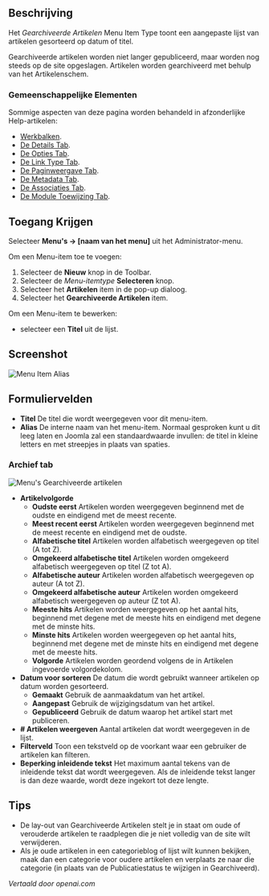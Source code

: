 <!-- Filename: Help4.x:Menu_Item:_Article_Archived  / Display title: Gearchiveerde Artikelen -->

## Beschrijving

Het *Gearchiveerde Artikelen* Menu Item Type toont een aangepaste lijst van artikelen
gesorteerd op datum of titel.

Gearchiveerde artikelen worden niet langer gepubliceerd, maar worden nog steeds op de
site opgeslagen. Artikelen worden gearchiveerd met behulp van het Artikelenschem.

### Gemeenschappelijke Elementen

Sommige aspecten van deze pagina worden behandeld in afzonderlijke Help-artikelen:

* [Werkbalken](jdocmanual?article=help/common-elements/toolbars).
* [De Details Tab](jdocmanual?article=help/menu-items-common/menu-item-details).
* [De Opties Tab](jdocmanual?article=help/menu-items-common/menu-item-article-options).
* [De Link Type Tab](jdocmanual?article=help/menu-items-common/menu-item-link-type).
* [De Paginweergave Tab](jdocmanual?article=help/menu-items-common/menu-item-page-display).
* [De Metadata Tab](jdocmanual?article=help/menu-items-common/menu-item-metadata).
* [De Associaties Tab](jdocmanual?article=help/common-elements/edit-associations).
* [De Module Toewijzing Tab](jdocmanual?article=help/menu-items-common/menu-item-module-assignment).

## Toegang Krijgen

Selecteer **Menu's → \[naam van het menu\]** uit het Administrator-menu.

Om een Menu-item toe te voegen:

1.  Selecteer de **Nieuw** knop in de Toolbar.
2.  Selecteer de *Menu-itemtype* **Selecteren** knop.
3.  Selecteer het **Artikelen** item in de pop-up dialoog.
4.  Selecteer het **Gearchiveerde Artikelen** item.

Om een Menu-item te bewerken:

- selecteer een **Titel** uit de lijst.

## Screenshot

![Menu Item Alias](../../../nl/images/menu-items/articles-archived-articles-details-tab.png)

## Formuliervelden

- **Titel** De titel die wordt weergegeven voor dit menu-item.
- **Alias** De interne naam van het menu-item. Normaal gesproken kunt u dit leeg laten en Joomla zal een standaardwaarde invullen: de titel in kleine letters en met streepjes in plaats van spaties.

### Archief tab

![Menu's Gearchiveerde artikelen](../../../nl/images/menu-items/articles-archived-articles-archive-tab.png)

* **Artikelvolgorde**
  * **Oudste eerst** Artikelen worden weergegeven beginnend met de oudste en eindigend met de meest recente.
  * **Meest recent eerst** Artikelen worden weergegeven beginnend met de meest recente en eindigend met de oudste.
  * **Alfabetische titel** Artikelen worden alfabetisch weergegeven op titel (A tot Z).
  * **Omgekeerd alfabetische titel** Artikelen worden omgekeerd alfabetisch weergegeven op titel (Z tot A).
  * **Alfabetische auteur** Artikelen worden alfabetisch weergegeven op auteur (A tot Z).
  * **Omgekeerd alfabetische auteur** Artikelen worden omgekeerd alfabetisch weergegeven op auteur (Z tot A).
  * **Meeste hits** Artikelen worden weergegeven op het aantal hits, beginnend met degene met de meeste hits en eindigend met degene met de minste hits.
  * **Minste hits** Artikelen worden weergegeven op het aantal hits, beginnend met degene met de minste hits en eindigend met degene met de meeste hits.
  * **Volgorde** Artikelen worden geordend volgens de in Artikelen ingevoerde volgordekolom.
* **Datum voor sorteren** De datum die wordt gebruikt wanneer artikelen op datum worden gesorteerd.
  * **Gemaakt** Gebruik de aanmaakdatum van het artikel.
  * **Aangepast** Gebruik de wijzigingsdatum van het artikel.
  * **Gepubliceerd** Gebruik de datum waarop het artikel start met publiceren.
* **\# Artikelen weergeven** Aantal artikelen dat wordt weergegeven in de lijst.
* **Filterveld** Toon een tekstveld op de voorkant waar een gebruiker de artikelen kan filteren.
* **Beperking inleidende tekst** Het maximum aantal tekens van de inleidende tekst dat wordt weergegeven. Als de inleidende tekst langer is dan deze waarde, wordt deze ingekort tot deze lengte.

## Tips

- De lay-out van Gearchiveerde Artikelen stelt je in staat om oude of verouderde artikelen te raadplegen die je niet volledig van de site wilt verwijderen.
- Als je oude artikelen in een categorieblog of lijst wilt kunnen bekijken, maak dan een categorie voor oudere artikelen en verplaats ze naar die categorie (in plaats van de Publicatiestatus te wijzigen in Gearchiveerd).

*Vertaald door openai.com*

